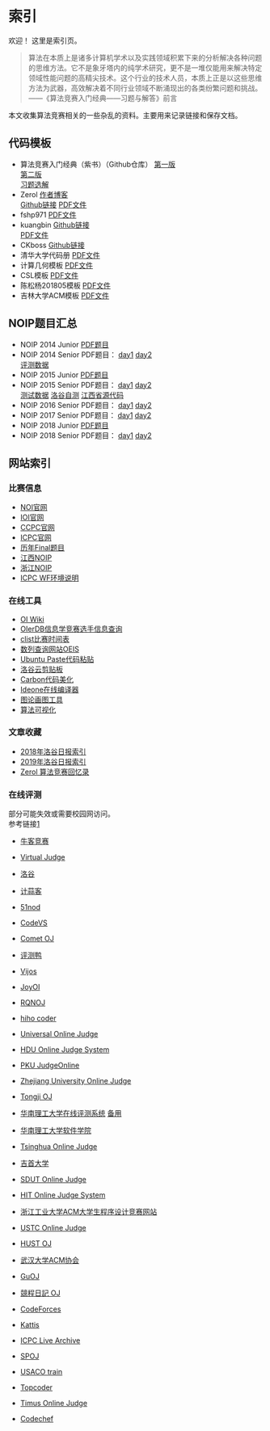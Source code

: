 # 索引
欢迎！
这里是索引页。

> 算法在本质上是诸多计算机学术以及实践领域积累下来的分析解决各种问题的思维方法。它不是象牙塔内的纯学术研究，更不是一堆仅能用来解决特定领域性能问题的高精尖技术。这个行业的技术人员，本质上正是以这些思维方法为武器，高效解决着不同行业领域不断涌现出的各类纷繁问题和挑战。  
> ——《算法竞赛入门经典——习题与解答》前言

本文收集算法竞赛相关的一些杂乱的资料。主要用来记录链接和保存文档。  


## 代码模板
* 算法竞赛入门经典（紫书）（Github仓库）
[第一版](https://github.com/sukhoeing/aoapc-book/)  
[第二版](https://github.com/aoapc-book/aoapc-bac2nd)  
[习题选解 ](https://github.com/sukhoeing/aoapc-bac2nd-keys)
* Zerol 
[作者博客](https://zerol.me/)  
[Github链接](https://github.com/zerolfx/template) 
[PDF文件](模板/Zerol%20Standard%20Code%20Library.pdf)
* fshp971 
[PDF文件](模板/fshp971%20ACM常用算法模板.pdf)
* kuangbin
[Github链接](https://github.com/kuangbin/ACM-ICPC/blob/master/kuangbin的ACM模板（新）.pdf)  
[PDF文件](模板/kuangbin的ACM模板（新）.pdf)
* CKboss
[Github链接](https://github.com/CKboss/MyAcmTemplate)  
* 清华大学代码册
[PDF文件](模板/ACM清华大学代码册.pdf)
* 计算几何模板
[PDF文件](模板/计算几何模版-916852-0425.pdf)
* CSL模板
[PDF文件](模板/CSL_ACM模板.pdf)
* 陈松杨201805模板
[PDF文件](模板/陈松杨201805模板.pdf)
* 吉林大学ACM模板
[PDF文件](模板/ACM算法模板(吉林大学).pdf)

## NOIP题目汇总

* NOIP 2014 Junior 
[PDF题目](NOIP2014_Junior.pdf)
* NOIP 2014 Senior
PDF题目：
[day1](NOIP2014_day1.pdf)
[day2](NOIP2014_day2.pdf)  
[评测数据](http://www.noi.cn/RequireFile.do?fid=32f6aBnj)
* NOIP 2015 Junior
[PDF题目](NOIP2015_Junior.pdf)
* NOIP 2015 Senior
PDF题目：
[day1](NOIP2015_day1.pdf)
[day2](NOIP2015_day2.pdf)  
[测试数据](http://www.noi.cn/RequireFile.do?fid=7e33tBDb)
[洛谷自测](https://www.luogu.org/contest/302)
[江西省源代码](http://jiangxi.xiaoxiaotong.org/FileNotice/Detail?lnArticleID=31646)
* NOIP 2016 Senior
PDF题目：
[day1](NOIP2016_day1.pdf)
[day2](NOIP2016_day2.pdf)
* NOIP 2017 Senior
PDF题目：
[day1](NOIP2017_day1.pdf)
[day2](NOIP2017_day2.pdf)
* NOIP 2018 Junior
[PDF题目](NOIP2018_Junior.pdf)
* NOIP 2018 Senior
PDF题目：
[day1](NOIP2018_day1.pdf)
[day2](NOIP2018_day2.pdf)


## 网站索引
### 比赛信息
* [NOI官网](http://www.noi.cn/) 
* [IOI官网](https://ioinformatics.org/)
* [CCPC官网](https://ccpc.io/)  
* [ICPC官网](https://icpc.baylor.edu/) 
* [历年Final题目](https://icpc.baylor.edu/worldfinals/problems)
* [江西NOIP](http://jiangxi.xiaoxiaotong.org/)
* [浙江NOIP](http://zhejiang.xiaoxiaotong.org/)  
* [ICPC WF环境说明](https://icpc.baylor.edu/worldfinals/programming-environment)  

### 在线工具
* [OI Wiki](https://oi-wiki.org/)  
* [OIerDB信息学竞赛选手信息查询](http://bytew.net/OIer/index.html)  
* [clist比赛时间表](https://clist.by/)  
* [数列查询网站OEIS](https://oeis.org/)
* [Ubuntu Paste代码粘贴](https://paste.ubuntu.com/)  
* [洛谷云剪贴板](https://www.luogu.org/paste)  
* [Carbon代码美化](https://carbon.now.sh)  
* [Ideone在线编译器](https://ideone.com/)  
* [图论画图工具](https://csacademy.com/app/graph_editor/)
* [算法可视化](https://visualgo.net/en)

### 文章收藏
* [2018年洛谷日报索引](https://www.luogu.org/discuss/show/48491)
* [2019年洛谷日报索引](https://www.luogu.org/discuss/show/92685)
* [Zerol 算法竞赛回忆录 ](https://zerol.me/2019/03/16/recollection-of-algorithm-competition/#more)  


### 在线评测
部分可能失效或需要校园网访问。  
参考链接[1](https://www.cnblogs.com/6bing/p/3931281.html)  

* [牛客竞赛](https://ac.nowcoder.com/acm/home)
* [Virtual Judge](https://vjudge.net/)
* [洛谷](https://www.luogu.org/)
* [计蒜客](https://www.jisuanke.com/)
* [51nod](https://www.51nod.com/)
* [CodeVS](http://codevs.cn/)
* [Comet OJ](https://www.cometoj.com/contests)
* [评测鸭](https://duck.ac/)
* [Vijos](https://vijos.org/)
* [JoyOI](http://www.joyoi.cn/)
* [RQNOJ](http://www.rqnoj.cn/)
* [hiho coder](https://hihocoder.com/)
* [Universal Online Judge](http://uoj.ac/)
* [HDU Online Judge System](http://acm.hdu.edu.cn/)
* [PKU JudgeOnline](http://poj.org/)
* [Zhejiang University Online Judge](http://acm.zju.edu.cn/onlinejudge/)
* [Tongji OJ](https://acm.tongji.edu.cn/problemset.php)
* [华南理工大学在线评测系统](https://scut.online/) [备用](http://222.201.146.216/)
* [华南理工大学软件学院](http://110.64.92.219/)
* [Tsinghua Online Judge](https://dsa.cs.tsinghua.edu.cn/oj/index.shtml)
* [吉首大学](http://120.78.162.102/)
* [SDUT Online Judge ](http://acm.sdut.edu.cn/)
* [HIT Online Judge System](http://acm.hit.edu.cn/)
* [浙江工业大学ACM大学生程序设计竞赛网站](http://acm.zjut.edu.cn/)
* [USTC Online Judge](http://acm.ustc.edu.cn/ustcoj/)
* [HUST OJ](http://hustoj.com/oj/)
* [武汉大学ACM协会](http://acm.whu.edu.cn/)
* [GuOJ](https://guoj.icu/)

* [競程日記 OJ](https://oj.icpc.tw/)  

* [CodeForces](https://codeforces.com/)
* [Kattis](https://open.kattis.com/)
* [ICPC Live Archive](https://icpcarchive.ecs.baylor.edu/)
* [SPOJ](https://www.spoj.com/)
* [USACO train](https://train.usaco.org/usacogate)
* [Topcoder](https://www.topcoder.com/)
* [Timus Online Judge](http://acm.timus.ru/)
* [Codechef](https://www.codechef.com/)

